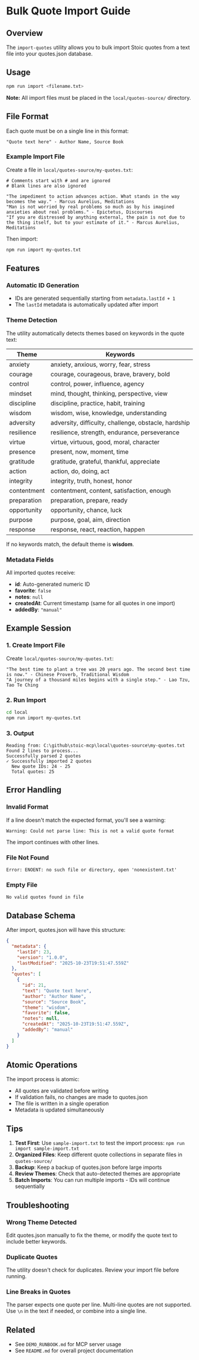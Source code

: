 # Bulk Quote Import Guide

## Overview

The `import-quotes` utility allows you to bulk import Stoic quotes from a text file into your quotes.json database.

## Usage

```bash
npm run import <filename.txt>
```

**Note:** All import files must be placed in the `local/quotes-source/` directory.

## File Format

Each quote must be on a single line in this format:

```
"Quote text here" - Author Name, Source Book
```

### Example Import File

Create a file in `local/quotes-source/my-quotes.txt`:

```text
# Comments start with # and are ignored
# Blank lines are also ignored

"The impediment to action advances action. What stands in the way becomes the way." - Marcus Aurelius, Meditations
"Man is not worried by real problems so much as by his imagined anxieties about real problems." - Epictetus, Discourses
"If you are distressed by anything external, the pain is not due to the thing itself, but to your estimate of it." - Marcus Aurelius, Meditations
```

Then import:

```bash
npm run import my-quotes.txt
```

## Features

### Automatic ID Generation
- IDs are generated sequentially starting from `metadata.lastId + 1`
- The `lastId` metadata is automatically updated after import

### Theme Detection
The utility automatically detects themes based on keywords in the quote text:

| Theme | Keywords |
|-------|----------|
| anxiety | anxiety, anxious, worry, fear, stress |
| courage | courage, courageous, brave, bravery, bold |
| control | control, power, influence, agency |
| mindset | mind, thought, thinking, perspective, view |
| discipline | discipline, practice, habit, training |
| wisdom | wisdom, wise, knowledge, understanding |
| adversity | adversity, difficulty, challenge, obstacle, hardship |
| resilience | resilience, strength, endurance, perseverance |
| virtue | virtue, virtuous, good, moral, character |
| presence | present, now, moment, time |
| gratitude | gratitude, grateful, thankful, appreciate |
| action | action, do, doing, act |
| integrity | integrity, truth, honest, honor |
| contentment | contentment, content, satisfaction, enough |
| preparation | preparation, prepare, ready |
| opportunity | opportunity, chance, luck |
| purpose | purpose, goal, aim, direction |
| response | response, react, reaction, happen |

If no keywords match, the default theme is **wisdom**.

### Metadata Fields
All imported quotes receive:
- **id**: Auto-generated numeric ID
- **favorite**: `false`
- **notes**: `null`
- **createdAt**: Current timestamp (same for all quotes in one import)
- **addedBy**: `"manual"`

## Example Session

### 1. Create Import File

Create `local/quotes-source/my-quotes.txt`:
```text
"The best time to plant a tree was 20 years ago. The second best time is now." - Chinese Proverb, Traditional Wisdom
"A journey of a thousand miles begins with a single step." - Lao Tzu, Tao Te Ching
```

### 2. Run Import

```bash
cd local
npm run import my-quotes.txt
```

### 3. Output

```
Reading from: C:\github\stoic-mcp\local\quotes-source\my-quotes.txt
Found 2 lines to process...
Successfully parsed 2 quotes
✓ Successfully imported 2 quotes
  New quote IDs: 24 - 25
  Total quotes: 25
```

## Error Handling

### Invalid Format
If a line doesn't match the expected format, you'll see a warning:
```
Warning: Could not parse line: This is not a valid quote format
```

The import continues with other lines.

### File Not Found
```
Error: ENOENT: no such file or directory, open 'nonexistent.txt'
```

### Empty File
```
No valid quotes found in file
```

## Database Schema

After import, quotes.json will have this structure:

```json
{
  "metadata": {
    "lastId": 23,
    "version": "1.0.0",
    "lastModified": "2025-10-23T19:51:47.559Z"
  },
  "quotes": [
    {
      "id": 21,
      "text": "Quote text here",
      "author": "Author Name",
      "source": "Source Book",
      "theme": "wisdom",
      "favorite": false,
      "notes": null,
      "createdAt": "2025-10-23T19:51:47.559Z",
      "addedBy": "manual"
    }
  ]
}
```

## Atomic Operations

The import process is atomic:
- All quotes are validated before writing
- If validation fails, no changes are made to quotes.json
- The file is written in a single operation
- Metadata is updated simultaneously

## Tips

1. **Test First**: Use `sample-import.txt` to test the import process: `npm run import sample-import.txt`
2. **Organized Files**: Keep different quote collections in separate files in `quotes-source/`
3. **Backup**: Keep a backup of quotes.json before large imports
4. **Review Themes**: Check that auto-detected themes are appropriate
5. **Batch Imports**: You can run multiple imports - IDs will continue sequentially

## Troubleshooting

### Wrong Theme Detected
Edit quotes.json manually to fix the theme, or modify the quote text to include better keywords.

### Duplicate Quotes
The utility doesn't check for duplicates. Review your import file before running.

### Line Breaks in Quotes
The parser expects one quote per line. Multi-line quotes are not supported. Use `\n` in the text if needed, or combine into a single line.

## Related

- See `DEMO_RUNBOOK.md` for MCP server usage
- See `README.md` for overall project documentation

